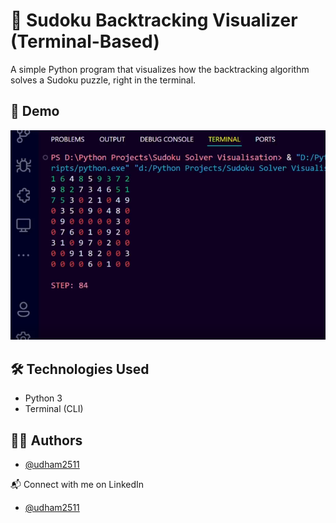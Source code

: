 # 🧩 Sudoku Backtracking Visualizer (Terminal-Based)

A simple Python program that visualizes how the backtracking algorithm solves a Sudoku puzzle, right in the terminal.


## 📸 Demo

![demo](https://github.com/udham2511/sudoku-visualizer-terminal-based/blob/main/assets/demo.png)

## 🛠️ Technologies Used

- Python 3  
- Terminal (CLI)

## 👨‍💻 Authors

- [@udham2511](https://www.github.com/udham2511)

📬 Connect with me on LinkedIn
- [@udham2511](https://www.linkedin.com/in/udham2511/)
